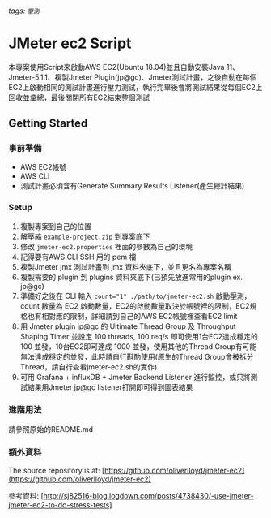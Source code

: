 ###### tags: `壓測`

# JMeter ec2 Script

本專案使用Script來啟動AWS EC2(Ubuntu 18.04)並且自動安裝Java 11、Jmeter-5.1.1、複製Jmeter Plugin(jp@gc)、Jmeter測試計畫，之後自動在每個EC2上啟動相同的測試計畫進行壓力測試，執行完畢後會將測試結果從每個EC2上回收並彙總，最後關閉所有EC2結束整個測試

## Getting Started

### 事前準備

* AWS EC2帳號
* AWS CLI
* 測試計畫必須含有Generate Summary Results Listener(產生總計結果)

### Setup

 1. 複製專案到自己的位置
 2. 解壓縮 `example-project.zip` 到專案底下
 3. 修改 `jmeter-ec2.properties` 裡面的參數為自己的環境
 4. 記得要有AWS CLI SSH 用的 pem 檔
 5. 複製Jmeter jmx 測試計畫到 jmx 資料夾底下，並且更名為專案名稱
 6. 複製需要的 plugin 到 plugins 資料夾底下(已預先放進常用的plugin ex. jp@gc)
 7. 準備好之後在 CLI 輸入 `count="1" ./path/to/jmeter-ec2.sh` 啟動壓測，count 數量為 EC2 啟動數量，EC2的啟動數量取決於帳號裡的限制，EC2規格也有相對應的限制，詳細請到自己的AWS EC2帳號裡查看EC2 limit
 8. 用 Jmeter plugin jp@gc 的 Ultimate Thread Group 及 Throughput Shaping Timer 並設定 100 threads, 100 req/s 即可使用1台EC2達成穩定的 100 並發，10台EC2即可達成 1000 並發，使用其他的Thread Group有可能無法達成穩定的並發，此時請自行斟酌使用(原生的Thread Group會被拆分Thread，請自行查看jmeter-ec2.sh的實作)
 9. 可用 Grafana + influxDB + Jmeter Backend Listener 進行監控，或只將測試結果用Jmeter jp@gc listener打開即可得到圖表結果

### 進階用法

請參照原始的README.md

### 額外資料

The source repository is at:
  [https://github.com/oliverlloyd/jmeter-ec2](https://github.com/oliverlloyd/jmeter-ec2)

參考資料:
  [http://sj82516-blog.logdown.com/posts/4738430/-use-jmeter-jmeter-ec2-to-do-stress-tests]
